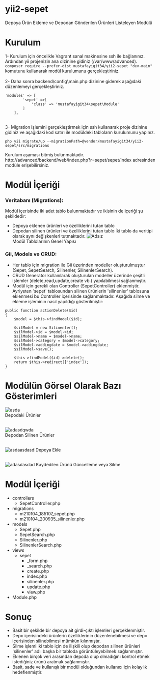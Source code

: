# yii2-sepet
Depoya Ürün Ekleme ve Depodan Gönderilen Ürünleri Listeleyen Modülü

# Kurulum
1- Kurulum için öncelikle Vagrant sanal makinesine ssh ile bağlanınız. Ardından yii projenizin ana dizinine gidiniz (/var/www/advanced).<br>
 `composer require --prefer-dist mustafayigit34/yii2-sepet "dev-main"` komutunu kullanarak modül kurulumunu gerçekleştiriniz. <br><br>
2- Daha sonra backend\config\main.php dizinine giderek aşağıdaki düzenlemeyi gerçekleştiriniz.
```
'modules' => [
        'sepet' =>[
            'class' => 'mustafayigit34\sepet\Module'
        ]
    ],
``` 
<br>
3- Migration işlemini gerçekleştirmek için ssh kullanarak proje dizinine gidiniz ve aşağıdaki kod satırı ile modüldeki tabloların kurulumunu yapınız.<br>

`php yii migrate/up --migrationPath=@vendor/mustafayigit34/yii2-sepet/src/migrations`

Kurulum aşaması bitmiş bulunmaktadır.<br>
http://advanced/backend/web/index.php?r=sepet/sepet/index adresinden modüle erişebilirsiniz.

# Modül İçeriği
### Veritabanı (Migrations):
Modül içerisinde iki adet tablo bulunmaktadır ve ikisinin de içeriği şu şekildedir:
* Depoya eklenen ürünleri ve özelliklerini tutan tablo
* Depodan silinen ürünleri ve özelliklerini tutan tablo
İki tablo da veritipi olarak aynı değişkenleri tutmaktadır.
![Adsız](https://user-images.githubusercontent.com/65903573/104784028-6ff67380-5798-11eb-8e36-dd9e57c76202.png)<br>
Modül Tablolarının Genel Yapısı

### Gii, Models ve CRUD:
* Her tablo için migration ile Gii üzerinden modeller oluşturulmuştur (Sepet, SepetSearch, Silinenler, SilinenlerSearch).
* CRUD Generator kullanılarak oluşturulan modeller üzerinde çeşitli işlemler (delete,read,update,create vb.) yapılabilmesi sağlanmıştır.
* Modül için gerekli olan Controller (SepetController) eklenmiştir. Ayriyeten 'sepet' tablosundan silinen ürünlerin 'silinenler' tablosuna eklenmesi bu Controller içerisinde sağlanmaktadır. Aşağıda silme ve ekleme işleminin nasıl yapıldığı gösterilmiştir:
```
public function actionDelete($id)
{
    $model = $this->findModel($id);

    $silModel = new Silinenler();
    $silModel->id = $model->id;
    $silModel->name = $model->name;
    $silModel->category = $model->category;
    $silModel->addingdate = $model->addingdate;
    $silModel->save();

    $this->findModel($id)->delete();
    return $this->redirect(['index']);
}
```
# Modülün Görsel Olarak Bazı Gösterimleri
![asda](https://user-images.githubusercontent.com/65903573/104785258-23606780-579b-11eb-9cce-863be5c3a6b2.png)<br>
Depodaki Ürünler<br><br>

![adasdqwda](https://user-images.githubusercontent.com/65903573/104785322-47bc4400-579b-11eb-80e8-5e0fe7f1f3c3.png)<br>
Depodan Silinen Ürünler<br><br>

![asdaasdasd](https://user-images.githubusercontent.com/65903573/104785527-c3b68c00-579b-11eb-9af0-fd548fa7b0c0.png)
Depoya Ekle<br><br>

![adasdasdad](https://user-images.githubusercontent.com/65903573/104785623-02e4dd00-579c-11eb-82d4-20999f62d051.png)
Kaydedilen Ürünü Güncelleme veya Silme

# Modül İçeriği
* controllers
    - SepetController.php
* migrations
    - m210104_185107_sepet.php
    - m210104_200935_silinenler.php
* models
    - Sepet.php
    - SepetSearch.php
    - Silinenler.php
    - SilinenlerSearch.php
* views
    - sepet
        * _form.php
        * _search.php
        * create.php
        * index.php
        * silinenler.php
        * update.php
        * view.php
* Module.php


# Sonuç
* Basit bir şekilde bir depoya ait girdi-çıktı işlemleri gerçeklenmiştir.
* Depo içerisindeki ürünlerin özelliklerinin düzenlenebilmesi ve depo içerisinden silinebilmesi mümkün kılınmıştır.
* Silme işlemi iki tablo için de ilişkili olup depodan silinen ürünleri 'silinenler' adlı başka bir tabloda görüntüleyebilmek sağlanmıştır.
* Eklenen birçok veri arasından depoda olup olmadığını kontrol etmek istediğiniz ürünü aratmak sağlanmıştır.
* Basit, sade ve kullanışlı bir modül olduğundan kullanıcı için kolaylık hedeflenmiştir.

